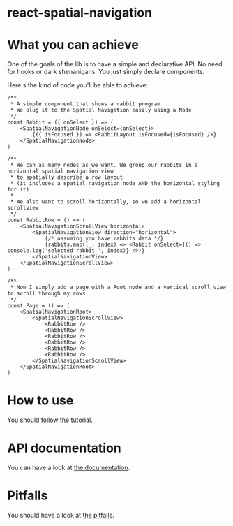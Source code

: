 # react-spatial-navigation

# What you can achieve

One of the goals of the lib is to have a simple and declarative API.
No need for hooks or dark shenanigans. You just simply declare components.

Here's the kind of code you'll be able to achieve:

```tsx
/**
 * A simple component that shows a rabbit program
 * We plug it to the Spatial Navigation easily using a Node
 */
const Rabbit = ({ onSelect }) => (
    <SpatialNavigationNode onSelect={onSelect}>
        {({ isFocused }) => <RabbitLayout isFocused={isFocused} />}
    </SpatialNavigationNode>
)

/**
 * We can as many nodes as we want. We group our rabbits in a horizontal spatial navigation view
 * to spatially describe a row layout
 * (it includes a spatial navigation node AND the horizontal styling for it)
 * 
 * We also want to scroll horizontally, so we add a horizontal scrollview.
 */
const RabbitRow = () => (
    <SpatialNavigationScrollView horizontal>
        <SpatialNavigationView direction="horizontal">
            {/* assuming you have rabbits data */}
            {rabbits.map((_, index) => <Rabbit onSelect={() => console.log('selected rabbit ', index)} />)}
        </SpatialNavigationView>
    </SpatialNavigationScrollView>
)

/**
 * Now I simply add a page with a Root node and a vertical scroll view to scroll through my rows.
 */
const Page = () => (
    <SpatialNavigationRoot>
        <SpatialNavigationScrollView>
            <RabbitRow />
            <RabbitRow />
            <RabbitRow />
            <RabbitRow />
            <RabbitRow />
            <RabbitRow />
        </SpatialNavigationScrollView>
    </SpatialNavigationRoot>
)
```

# How to use

You should [follow the tutorial](./docs/tutorial.md).

# API documentation

You can have a look at [the documentation](./docs/api.md).

# Pitfalls

You should have a look at [the pitfalls](./docs/pitfalls.md).